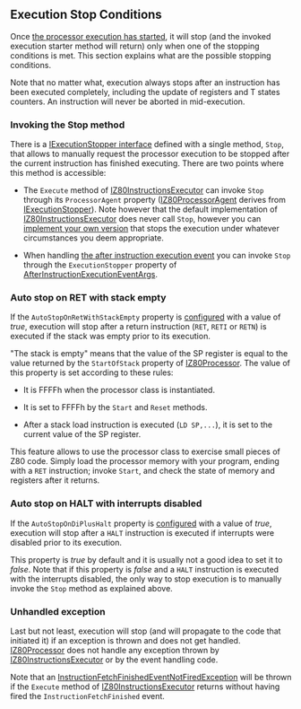 ## Execution Stop Conditions

Once [the processor execution has started](HowExecutionWorks.md), it will stop (and the invoked execution starter method will return) only when one of the stopping conditions is met. This section explains what are the possible stopping conditions.

Note that no matter what, execution always stops after an instruction has been executed completely, including the update of registers and T states counters. An instruction will never be aborted in mid-execution.

### Invoking the Stop method

There is a [IExecutionStopper interface](../Main/Dependencies%20Interfaces/IExecutionStopper.cs) defined with a single method, `Stop`, that allows to manually request the processor execution to be stopped after the current instruction has finished executing. There are two points where this method is accessible:

* The `Execute` method of [IZ80InstructionsExecutor](../Main/Dependencies%20Interfaces/IZ80InstructionExecutor.cs) can invoke `Stop` through its `ProcessorAgent` property ([IZ80ProcessorAgent](../Main/Dependencies%20Interfaces/IZ80ProcessorAgent.cs) derives from [IExecutionStopper](../Main/Dependencies%20Interfaces/IExecutionStopper.cs)). Note however that the default implementation of  [IZ80InstructionsExecutor](../Main/Dependencies%20Interfaces/IZ80InstructionExecutor.cs) does never call `Stop`, however you can [implement your own version](Dependencies.md) that stops the execution under whatever circumstances you deem appropriate.

* When handling [the after instruction execution event](InstructionExecutionFlow.md) you can invoke `Stop` through the `ExecutionStopper` property of [AfterInstructionExecutionEventArgs](../Main/EventArgs/AfterInstructionExecutionEventArgs.cs). 

### Auto stop on RET with stack empty

If the `AutoStopOnRetWithStackEmpty` property is [configured](configuration.md) with a value of _true_, execution will stop after a return instruction (`RET`, `RETI` or `RETN`) is executed if the stack was empty prior to its execution.

"The stack is empty" means that the value of the SP register is equal to the value returned by the `StartOfStack` property of [IZ80Processor](../Main/IZ80Processor.cs). The value of this property is set according to these rules:

* It is FFFFh when the processor class is instantiated.

* It is set to FFFFh by the `Start` and `Reset` methods.

* After a stack load instruction is executed (`LD SP,...`), it is set to the current value of the SP register.
 
This feature allows to use the processor class to exercise small pieces of Z80 code. Simply load the processor memory with your program, ending with a `RET` instruction; invoke `Start`, and check the state of memory and registers after it returns.

### Auto stop on HALT with interrupts disabled

If the `AutoStopOnDiPlusHalt` property is [configured](configuration.md) with a value of _true_, execution will stop after a `HALT` instruction is executed if interrupts were disabled prior to its execution.

This property is _true_ by default and it is usually not a good idea to set it to _false_. Note that if this property is _false_ and a `HALT` instruction is executed with the interrupts disabled, the only way to stop execution is to manually invoke the `Stop` method as explained above.

### Unhandled exception

Last but not least, execution will stop (and will propagate to the code that initiated it) if an exception is thrown and does not get handled. [IZ80Processor](../Main/IZ80Processor.cs) does not handle any exception thrown by [IZ80InstructionsExecutor](../Main/Dependencies%20Interfaces/IZ80InstructionExecutor.cs) or by the event handling code.


Note that an [InstructionFetchFinishedEventNotFiredException](../Main/Custom%20Exceptions/InstructionFetchFinishedEventNotFiredException.cs) will be thrown if the `Execute` method of [IZ80InstructionsExecutor](../Main/Dependencies%20Interfaces/IZ80InstructionExecutor.cs) returns without having fired the `InstructionFetchFinished` event.